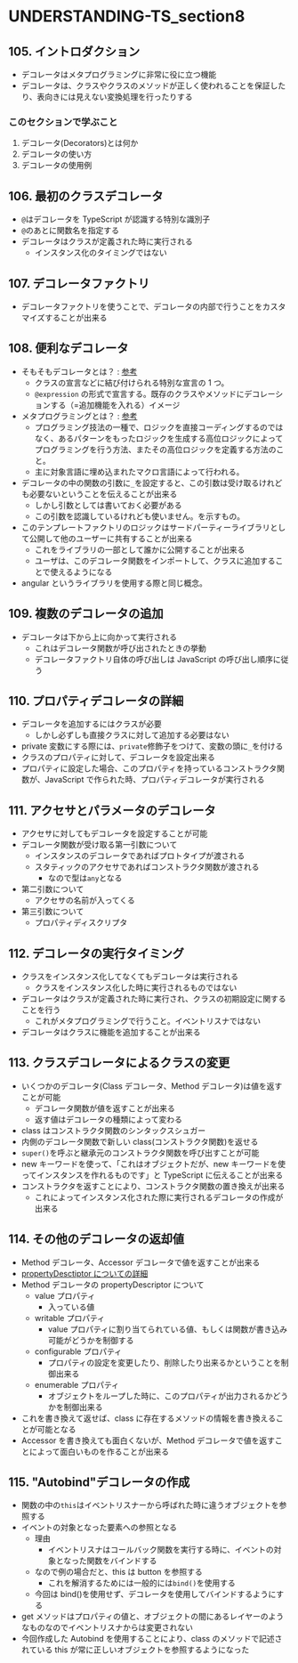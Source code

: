 # UNDERSTANDING-TS_section8

## 105. イントロダクション

- デコレータはメタプログラミングに非常に役に立つ機能
- デコレータは、クラスやクラスのメソッドが正しく使われることを保証したり、表向きには見えない変換処理を行ったりする

### このセクションで学ぶこと

1. デコレータ(Decorators)とは何か
2. デコレータの使い方
3. デコレータの使用例

## 106. 最初のクラスデコレータ

- `@`はデコレータを TypeScript が認識する特別な識別子
- `@`のあとに関数名を指定する
- デコレータはクラスが定義された時に実行される
  - インスタンス化のタイミングではない

## 107. デコレータファクトリ

- デコレータファクトリを使うことで、デコレータの内部で行うことをカスタマイズすることが出来る

## 108. 便利なデコレータ

- そもそもデコレータとは？ : [参考](https://zenn.dev/miruoon_892/articles/365675fa5343ed)
  - クラスの宣言などに結び付けられる特別な宣言の 1 つ。
  - `@expression` の形式で宣言する。既存のクラスやメソッドにデコレーションする（=追加機能を入れる）イメージ
- メタプログラミングとは？ : [参考](https://ja.wikipedia.org/wiki/%E3%83%A1%E3%82%BF%E3%83%97%E3%83%AD%E3%82%B0%E3%83%A9%E3%83%9F%E3%83%B3%E3%82%B0)
  - プログラミング技法の一種で、ロジックを直接コーディングするのではなく、あるパターンをもったロジックを生成する高位ロジックによってプログラミングを行う方法、またその高位ロジックを定義する方法のこと。
  - 主に対象言語に埋め込まれたマクロ言語によって行われる。
- デコレータの中の関数の引数に`_`を設定すると、この引数は受け取るけれども必要ないということを伝えることが出来る
  - しかし引数としては書いておく必要がある
  - この引数を認識しているけれども使いません。を示すもの。
- このテンプレートファクトリのロジックはサードパーティーライブラリとして公開して他のユーザーに共有することが出来る
  - これをライブラリの一部として誰かに公開することが出来る
  - ユーザは、このデコレータ関数をインポートして、クラスに追加することで使えるようになる
- angular というライブラリを使用する際と同じ概念。

## 109. 複数のデコレータの追加

- デコレータは下から上に向かって実行される
  - これはデコレータ関数が呼び出されたときの挙動
  - デコレータファクトリ自体の呼び出しは JavaScript の呼び出し順序に従う

## 110. プロパティデコレータの詳細

- デコレータを追加するにはクラスが必要
  - しかし必ずしも直接クラスに対して追加する必要はない
- private 変数にする際には、`private`修飾子をつけて、変数の頭に`_`を付ける
- クラスのプロパティに対して、デコレータを設定出来る
- プロパティに設定した場合、このプロパティを持っているコンストラクタ関数が、JavaScript で作られた時、プロパティデコレータが実行される

## 111. アクセサとパラメータのデコレータ

- アクセサに対してもデコレータを設定することが可能
- デコレータ関数が受け取る第一引数について
  - インスタンスのデコレータであればプロトタイプが渡される
  - スタティックのアクセサであればコンストラクタ関数が渡される
    - なので型は`any`となる
- 第二引数について
  - アクセサの名前が入ってくる
- 第三引数について
  - プロパティディスクリプタ

## 112. デコレータの実行タイミング

- クラスをインスタンス化してなくてもデコレータは実行される
  - クラスをインスタンス化した時に実行されるものではない
- デコレータはクラスが定義された時に実行され、クラスの初期設定に関することを行う
  - これがメタプログラミングで行うこと。イベントリスナではない
- デコレータはクラスに機能を追加することが出来る

## 113. クラスデコレータによるクラスの変更

- いくつかのデコレータ(Class デコレータ、Method デコレータ)は値を返すことが可能
  - デコレータ関数が値を返すことが出来る
  - 返す値はデコレータの種類によって変わる
- class はコンストラクタ関数のシンタックスシュガー
- 内側のデコレータ関数で新しい class(コンストラクタ関数)を返せる
- `super()`を呼ぶと継承元のコンストラクタ関数を呼び出すことが可能
- new キーワードを使って、「これはオブジェクトだが、new キーワードを使ってインスタンスを作れるものです」と TypeScript に伝えることが出来る
- コンストラクタを返すことにより、コンストラクタ関数の置き換えが出来る
  - これによってインスタンス化された際に実行されるデコレータの作成が出来る

## 114. その他のデコレータの返却値

- Method デコレータ、Accessor デコレータで値を返すことが出来る
- [propertyDesctiptor についての詳細](https://developer.mozilla.org/ja/docs/Web/JavaScript/Reference/Global_Objects/Object/defineProperty)
- Method デコレータの propertyDescriptor について
  - value プロパティ
    - 入っている値
  - writable プロパティ
    - value プロパティに割り当てられている値、もしくは関数が書き込み可能がどうかを制御する
  - configurable プロパティ
    - プロパティの設定を変更したり、削除したり出来るかということを制御出来る
  - enumerable プロパティ
    - オブジェクトをループした時に、このプロパティが出力されるかどうかを制御出来る
- これを書き換えて返せば、class に存在するメソッドの情報を書き換えることが可能となる
- Accessor を書き換えても面白くないが、Method デコレータで値を返すことによって面白いものを作ることが出来る

## 115. "Autobind"デコレータの作成

- 関数の中の`this`はイベントリスナーから呼ばれた時に違うオブジェクトを参照する
- イベントの対象となった要素への参照となる
  - 理由
    - イベントリスナはコールバック関数を実行する時に、イベントの対象となった関数をバインドする
  - なので例の場合だと、this は button を参照する
    - これを解消するためには一般的には`bind()`を使用する
  - 今回は bind()を使用せず、デコレータを使用してバインドするようにする
- get メソッドはプロパティの値と、オブジェクトの間にあるレイヤーのようなものなのでイベントリスナからは変更されない
- 今回作成した Autobind を使用することにより、class のメソッドで記述されている this が常に正しいオブジェクトを参照するようになった
